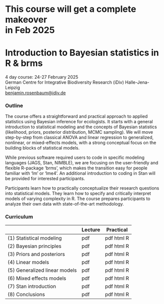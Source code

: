 # This course will get a complete makeover <br> in Feb 2025

# Introduction to Bayesian statistics in R & brms

4 day course: 24-27 February 2025  
German Centre for Integrative Biodiversity Research (iDiv) Halle-Jena-Leipzig  
benjamin.rosenbaum@idiv.de  

### Outline

The course offers a straightforward and practical approach to applied statistics using Bayesian inference for ecologists. It starts with a general introduction to statistical modeling and the concepts of Bayesian statistics (likelihood, priors, posterior distribution, MCMC sampling). We will move step-by-step from classical ANOVA and linear regression to generalized, nonlinear, or mixed-effects models, with a strong conceptual focus on the building blocks of statistical models.

While previous software required users to code in specific modeling languages (JAGS, Stan, NIMBLE), we are focusing on the user-friendly and flexible R-package ‘brms’, which makes the transition easy for people familiar with ‘lm’ or ‘lme4’. An additional introduction to coding in Stan will be provided for interested participants.

Participants learn how to practically conceptualize their research questions into statistical models. They learn how to specify and critically interpret models of varying complexity in R. The course prepares participants to analyze their own data with state-of-the-art methodology.

### Curriculum

|   | Lecture | Practical |
| ------------- | ------------- | ------------- |
| (1) Statistical modeling  | pdf  | pdf html R  |
| (2) Bayesian principles | pdf  | pdf html R  |
| (3) Priors and posteriors  | pdf  | pdf html R  |
| (4) Linear models  | pdf  | pdf html R  |
| (5) Generalized linear models  | pdf  | pdf html R  |
| (6) Mixed effects models  | pdf  | pdf html R  |
| (7) Stan introduction  | pdf  | pdf html R  |
| (8) Conclusions  | pdf  | pdf html R  |
